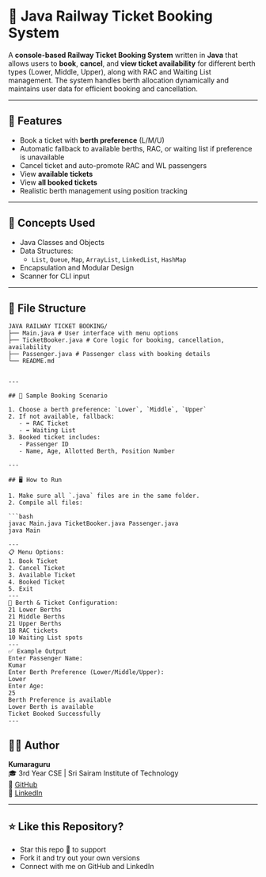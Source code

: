 # 🚆 Java Railway Ticket Booking System

A **console-based Railway Ticket Booking System** written in **Java** that allows users to **book**, **cancel**, and **view ticket availability** for different berth types (Lower, Middle, Upper), along with RAC and Waiting List management. The system handles berth allocation dynamically and maintains user data for efficient booking and cancellation.

---

## 🎯 Features

- Book a ticket with **berth preference** (L/M/U)
- Automatic fallback to available berths, RAC, or waiting list if preference is unavailable
- Cancel ticket and auto-promote RAC and WL passengers
- View **available tickets**
- View **all booked tickets**
- Realistic berth management using position tracking

---

## 🧠 Concepts Used

- Java Classes and Objects
- Data Structures:
  - `List`, `Queue`, `Map`, `ArrayList`, `LinkedList`, `HashMap`
- Encapsulation and Modular Design
- Scanner for CLI input

---

## 📁 File Structure

```
JAVA RAILWAY TICKET BOOKING/
├── Main.java # User interface with menu options
├── TicketBooker.java # Core logic for booking, cancellation, availability
├── Passenger.java # Passenger class with booking details
└── README.md


---

## 🧪 Sample Booking Scenario

1. Choose a berth preference: `Lower`, `Middle`, `Upper`
2. If not available, fallback:
   - ➡ RAC Ticket
   - ➡ Waiting List
3. Booked ticket includes:
   - Passenger ID
   - Name, Age, Allotted Berth, Position Number

---

## 🖥️ How to Run

1. Make sure all `.java` files are in the same folder.
2. Compile all files:

```bash
javac Main.java TicketBooker.java Passenger.java
java Main

---
📋 Menu Options:
1. Book Ticket
2. Cancel Ticket
3. Available Ticket
4. Booked Ticket
5. Exit
---
📌 Berth & Ticket Configuration:
21 Lower Berths
21 Middle Berths
21 Upper Berths
18 RAC tickets
10 Waiting List spots
---
✅ Example Output
Enter Passenger Name:
Kumar
Enter Berth Preference (Lower/Middle/Upper):
Lower
Enter Age:
25
Berth Preference is available
Lower Berth is available
Ticket Booked Successfully
---
```
## 👨‍💻 Author

**Kumaraguru**  
🎓 3rd Year CSE | Sri Sairam Institute of Technology  
🔗 [GitHub](https://github.com/guru-kumara)  
🔗 [LinkedIn](https://www.linkedin.com/in/kumara-guru1/)

---

## ⭐ Like this Repository?

- Star this repo 🌟 to support
- Fork it and try out your own versions
- Connect with me on GitHub and LinkedIn


